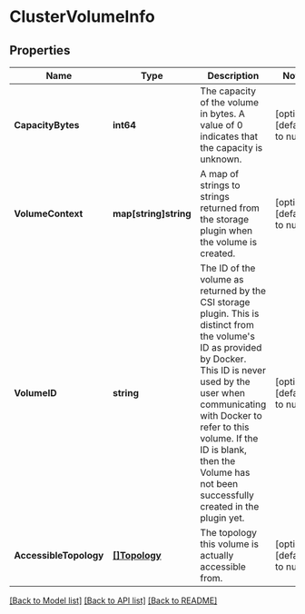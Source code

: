 # ClusterVolumeInfo

## Properties
Name | Type | Description | Notes
------------ | ------------- | ------------- | -------------
**CapacityBytes** | **int64** | The capacity of the volume in bytes. A value of 0 indicates that the capacity is unknown.  | [optional] [default to null]
**VolumeContext** | **map[string]string** | A map of strings to strings returned from the storage plugin when the volume is created.  | [optional] [default to null]
**VolumeID** | **string** | The ID of the volume as returned by the CSI storage plugin. This is distinct from the volume&#39;s ID as provided by Docker. This ID is never used by the user when communicating with Docker to refer to this volume. If the ID is blank, then the Volume has not been successfully created in the plugin yet.  | [optional] [default to null]
**AccessibleTopology** | [**[]Topology**](Topology.md) | The topology this volume is actually accessible from.  | [optional] [default to null]

[[Back to Model list]](../README.md#documentation-for-models) [[Back to API list]](../README.md#documentation-for-api-endpoints) [[Back to README]](../README.md)


